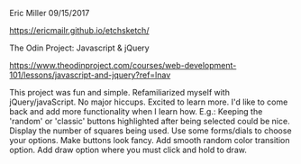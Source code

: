 Eric Miller
09/15/2017

https://ericmailr.github.io/etchsketch/

The Odin Project: Javascript & jQuery

https://www.theodinproject.com/courses/web-development-101/lessons/javascript-and-jquery?ref=lnav

This project was fun and simple. Refamiliarized myself with jQuery/javaScript. No major hiccups. Excited to learn more. I'd like to come back and add more functionality when I learn how. E.g.:
	Keeping the 'random' or 'classic' buttons highlighted after being selected could be nice. 
	Display the number of squares being used.
	Use some forms/dials to choose your options.
	Make buttons look fancy.
	Add smooth random color transition option.
	Add draw option where you must click and hold to draw.

